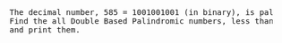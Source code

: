 <pre>
    The decimal number, 585 = 1001001001 (in binary), is palindromic in both bases!
    Find the all Double Based Palindromic numbers, less than one thousend.
    and print them.
</pre>